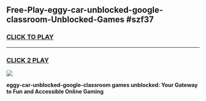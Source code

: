 
## Free-Play-eggy-car-unblocked-google-classroom-Unblocked-Games #szf37
<h3>
<a href="https://news.freeplayer.one?title=eggy-car-unblocked-google-classroom&ref=8M">CLICK TO PLAY</a></h3>
<hr>

<h3>
<a href="https://news.freeplayer.one?title=eggy-car-unblocked-google-classroom&ref=8M">CLICK 2 PLAY</a>
  
</h3>

<a href="https://news.freeplayer.one?title=eggy-car-unblocked-google-classroom&ref=8M"><img src="https://clearcache.store/games.png"></a>


**eggy-car-unblocked-google-classroom games unblocked: Your Gateway to Fun and Accessible Online Gaming**
